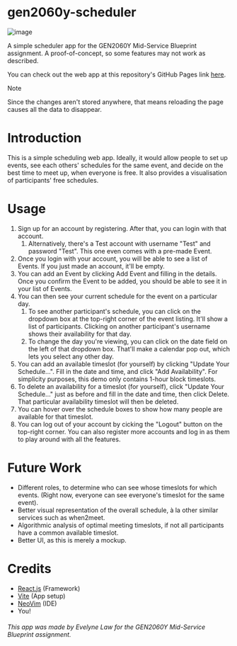 # gen2060y-scheduler

![image](https://github.com/user-attachments/assets/7ac79f0f-89bd-4580-9a84-eb749c9cf1d7)

A simple scheduler app for the GEN2060Y Mid-Service Blueprint assignment. A proof-of-concept, so some features may not work as described.

You can check out the web app at this repository's GitHub Pages link [here](https://lawruixi.github.io/gen2060y-scheduler/).

> [!NOTE]  
> Since the changes aren't stored anywhere, that means reloading the page causes all the data to disappear. 

# Introduction
This is a simple scheduling web app. Ideally, it would allow people to set up events, see each others' schedules for the same event, and decide on the best time to meet up, when everyone is free. It also provides a visualisation of participants' free schedules.

# Usage
1. Sign up for an account by registering. After that, you can login with that account.
    1. Alternatively, there's a Test account with username "Test" and password "Test". This one even comes with a pre-made Event.
2. Once you login with your account, you will be able to see a list of Events. If you just made an account, it'll be empty.
3. You can add an Event by clicking Add Event and filling in the details. Once you confirm the Event to be added, you should be able to see it in your list of Events.
4. You can then see your current schedule for the event on a particular day.
    1. To see another participant's schedule, you can click on the dropdown box at the top-right corner of the event listing. It'll show a list of participants. Clicking on another participant's username shows their availability for that day.
    2. To change the day you're viewing, you can click on the date field on the left of that dropdown box. That'll make a calendar pop out, which lets you select any other day.
6. You can add an available timeslot (for yourself) by clicking "Update Your Schedule...". Fill in the date and time, and click "Add Availability". For simplicity purposes, this demo only contains 1-hour block timeslots.
7. To delete an availability for a timeslot (for yourself), click "Update Your Schedule..." just as before and fill in the date and time, then click Delete. That particular availability timeslot will then be deleted.
8. You can hover over the schedule boxes to show how many people are available for that timeslot.
9. You can log out of your account by cicking the "Logout" button on the top-right corner. You can also register more accounts and log in as them to play around with all the features.

# Future Work
- Different roles, to determine who can see whose timeslots for which events. (Right now, everyone can see everyone's timeslot for the same event).
- Better visual representation of the overall schedule, à la other similar services such as when2meet.
- Algorithmic analysis of optimal meeting timeslots, if not all participants have a common available timeslot.
- Better UI, as this is merely a mockup.

# Credits
- [React.js](https://react.dev/) (Framework)
- [Vite](https://vite.dev/) (App setup)
- [NeoVim](https://neovim.io/) (IDE)
- You!

<h6>This app was made by Evelyne Law for the GEN2060Y Mid-Service Blueprint assignment.</h6>
